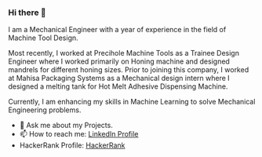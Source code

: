 ### Hi there 👋


I am a Mechanical Engineer with a year of experience in the field of Machine Tool Design.

Most recently, I worked at Precihole Machine Tools as a Trainee Design Engineer where I worked primarily on Honing machine and designed mandrels for different honing sizes. Prior to joining this company, I worked at Mahisa Packaging Systems as a Mechanical design intern where I designed a melting tank for Hot Melt Adhesive Dispensing Machine.

Currently, I am enhancing my skills in Machine Learning to solve Mechanical Engineering problems.

- 💬 Ask me about my Projects.
- 📫 How to reach me: [LinkedIn Profile](https://www.linkedin.com/in/parmeshwar-prajapati-439443150/)
- HackerRank Profile: [HackerRank](https://www.hackerrank.com/prajapaticamps81)
